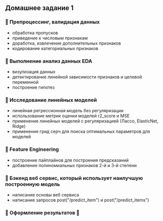 ## Домашнее задание 1


### 🐸 Препроцессинг, валидация данных
- обработка пропусков
- приведение к числовым признакам
- доработка, извлечение дополнительных признаков
- кодирование категориальных признаков

### 🐸 Выполнение анализ данных EDA

- визулизация данных
- детектирование линейной зависимости признаков и целевой переменной
- построение гипотез

### 🐸 Исследование линейных моделей
- линейная регрессионная модель без регуляризации
- использование метрик оценки моделей r2_score и MSE
- применение линейных моделей с регуляризацией (Лассо, ElasticNet, Ridge)
- применение грид серч для поиска оптимальных параметров для моделей

### 🐸 Feature Engineering
- построение пайплайнов для построения предсказаний
- добавление полиномиальных признаков 2-й и 3-й степени

### 🐸 Бэкенд веб сервис, который использует наилучшую построенную модель
- написание основы веб сервиса
- написание запросов post("/predict_item") и post("/predict_items")

### 🐸 Оформление результатов 🦚 
